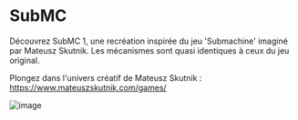 # SubMC
Découvrez SubMC 1, une recréation inspirée du jeu 'Submachine' imaginé par Mateusz Skutnik.
Les mécanismes sont quasi identiques à ceux du jeu original.

Plongez dans l'univers créatif de Mateusz Skutnik : https://www.mateuszskutnik.com/games/

![image](https://github.com/HyenaWave/SubMC/assets/71622536/5df22e7e-ca02-4d73-be60-a01ab5c6dc56)
